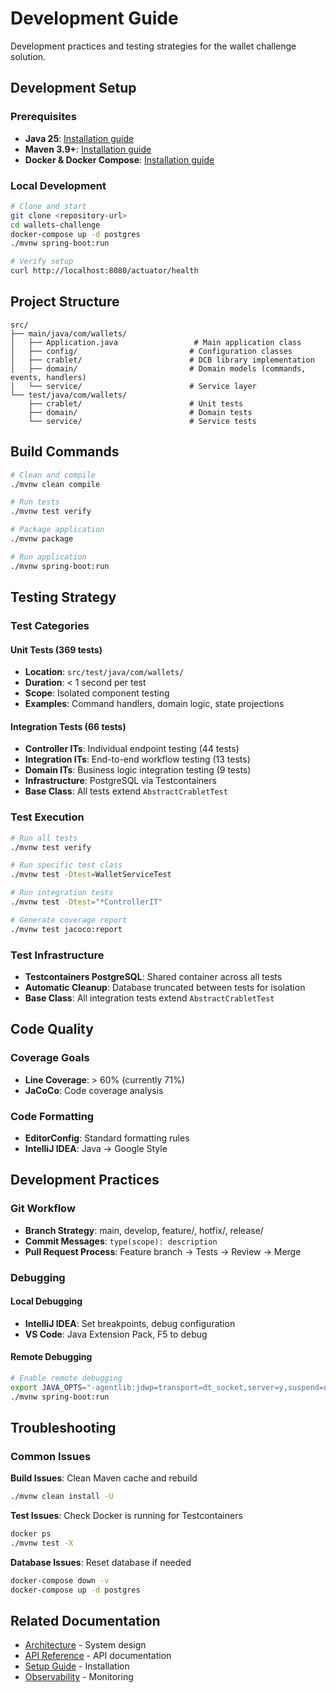 # Development Guide

Development practices and testing strategies for the wallet challenge solution.

## Development Setup

### Prerequisites
- **Java 25**: [Installation guide](https://adoptium.net/temurin/releases/)
- **Maven 3.9+**: [Installation guide](https://maven.apache.org/install.html)
- **Docker & Docker Compose**: [Installation guide](https://docs.docker.com/get-docker/)

### Local Development
```bash
# Clone and start
git clone <repository-url>
cd wallets-challenge
docker-compose up -d postgres
./mvnw spring-boot:run

# Verify setup
curl http://localhost:8080/actuator/health
```

## Project Structure

```
src/
├── main/java/com/wallets/
│   ├── Application.java                 # Main application class
│   ├── config/                         # Configuration classes
│   ├── crablet/                        # DCB library implementation
│   ├── domain/                         # Domain models (commands, events, handlers)
│   └── service/                        # Service layer
└── test/java/com/wallets/
    ├── crablet/                        # Unit tests
    ├── domain/                         # Domain tests
    └── service/                        # Service tests
```

## Build Commands

```bash
# Clean and compile
./mvnw clean compile

# Run tests
./mvnw test verify

# Package application
./mvnw package

# Run application
./mvnw spring-boot:run
```


## Testing Strategy

### Test Categories

#### Unit Tests (369 tests)
- **Location**: `src/test/java/com/wallets/`
- **Duration**: < 1 second per test
- **Scope**: Isolated component testing
- **Examples**: Command handlers, domain logic, state projections

#### Integration Tests (66 tests)
- **Controller ITs**: Individual endpoint testing (44 tests)
- **Integration ITs**: End-to-end workflow testing (13 tests)
- **Domain ITs**: Business logic integration testing (9 tests)
- **Infrastructure**: PostgreSQL via Testcontainers
- **Base Class**: All tests extend `AbstractCrabletTest`


### Test Execution

```bash
# Run all tests
./mvnw test verify

# Run specific test class
./mvnw test -Dtest=WalletServiceTest

# Run integration tests
./mvnw test -Dtest="*ControllerIT"

# Generate coverage report
./mvnw test jacoco:report
```

### Test Infrastructure
- **Testcontainers PostgreSQL**: Shared container across all tests
- **Automatic Cleanup**: Database truncated between tests for isolation
- **Base Class**: All integration tests extend `AbstractCrabletTest`

## Code Quality

### Coverage Goals
- **Line Coverage**: > 60% (currently 71%)
- **JaCoCo**: Code coverage analysis

### Code Formatting
- **EditorConfig**: Standard formatting rules
- **IntelliJ IDEA**: Java → Google Style

## Development Practices

### Git Workflow
- **Branch Strategy**: main, develop, feature/, hotfix/, release/
- **Commit Messages**: `type(scope): description`
- **Pull Request Process**: Feature branch → Tests → Review → Merge

### Debugging

#### Local Debugging
- **IntelliJ IDEA**: Set breakpoints, debug configuration
- **VS Code**: Java Extension Pack, F5 to debug

#### Remote Debugging
```bash
# Enable remote debugging
export JAVA_OPTS="-agentlib:jdwp=transport=dt_socket,server=y,suspend=n,address=5005"
./mvnw spring-boot:run
```

## Troubleshooting

### Common Issues

**Build Issues**: Clean Maven cache and rebuild
```bash
./mvnw clean install -U
```

**Test Issues**: Check Docker is running for Testcontainers
```bash
docker ps
./mvnw test -X
```

**Database Issues**: Reset database if needed
```bash
docker-compose down -v
docker-compose up -d postgres
```

## Related Documentation

- [Architecture](../architecture/README.md) - System design
- [API Reference](../api/README.md) - API documentation
- [Setup Guide](../setup/README.md) - Installation
- [Observability](../observability/README.md) - Monitoring
